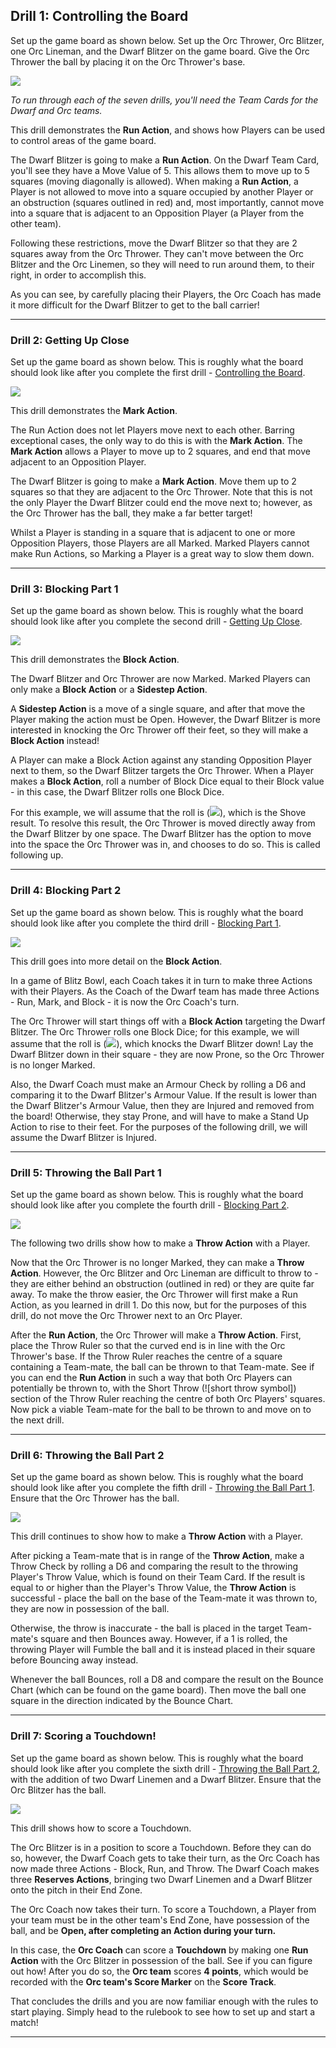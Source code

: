 ## Drill 1: Controlling the Board

Set up the game board as shown below. Set up the Orc Thrower, Orc Blitzer, one Orc Lineman, and the Dwarf Blitzer on the game board. Give the Orc Thrower the ball by placing it on the Orc Thrower's base.

![](../media/blitz_bowl/drill_1.jpg)

*To run through each of the seven drills, you'll need the Team Cards for the Dwarf and Orc teams.*

This drill demonstrates the **Run Action**, and shows how Players can be used to control areas of the game board.

The Dwarf Blitzer is going to make a **Run Action**. On the Dwarf Team Card, you'll see they have a Move Value of 5. This allows them to move up to 5 squares (moving diagonally is allowed). When making a **Run Action**, a Player is not allowed to move into a square occupied by another Player or an obstruction (squares outlined in red) and, most importantly, cannot move into a square that is adjacent to an Opposition Player (a Player from the other team).

Following these restrictions, move the Dwarf Blitzer so that they are 2 squares away from the Orc Thrower. They can't move between the Orc Blitzer and the Orc Linemen, so they will need to run around them, to their right, in order to accomplish this.

As you can see, by carefully placing their Players, the Orc Coach has made it more difficult for the Dwarf Blitzer to get to the ball carrier!


---

### Drill 2: Getting Up Close

Set up the game board as shown below. This is roughly what the board should look like after you complete the first drill - [Controlling the Board](#drill-1-controlling-the-board).

![](../media/blitz_bowl/drill_2.jpg)

This drill demonstrates the **Mark Action**.

The Run Action does not let Players move next to each other. Barring exceptional cases, the only way to do this is with the **Mark Action**. The **Mark Action** allows a Player to move up to 2 squares, and end that move adjacent to an Opposition Player.

The Dwarf Blitzer is going to make a **Mark Action**. Move them up to 2 squares so that they are adjacent to the Orc Thrower. Note that this is not the only Player the Dwarf Blitzer could end the move next to; however, as the Orc Thrower has the ball, they make a far better target!

Whilst a Player is standing in a square that is adjacent to one or more Opposition Players, those Players are all Marked. Marked Players cannot make Run Actions, so Marking a Player is a great way to slow them down.

---

### Drill 3: Blocking Part 1

Set up the game board as shown below. This is roughly what the board should look like after you complete the second drill - [Getting Up Close](#drill-2-getting-up-close).

![](../media/blitz_bowl/drill_3.jpg)

This drill demonstrates the **Block Action**.

The Dwarf Blitzer and Orc Thrower are now Marked. Marked Players can only make a **Block Action** or a **Sidestep Action**.

A **Sidestep Action** is a move of a single square, and after that move the Player making the action must be Open. However, the Dwarf Blitzer is more interested in knocking the Orc Thrower off their feet, so they will make a **Block Action** instead!

A Player can make a Block Action against any standing Opposition Player next to them, so the Dwarf Blitzer targets the Orc Thrower. When a Player makes a **Block Action**, roll a number of Block Dice equal to their Block value - in this case, the Dwarf Blitzer rolls one Block Dice.

For this example, we will assume that the roll is (![](../media/blitz_bowl/shove_block_small.jpg)), which is the Shove result. To resolve this result, the Orc Thrower is moved directly away from the Dwarf Blitzer by one space. The Dwarf Blitzer has the option to move into the space the Orc Thrower was in, and chooses to do so. This is called following up.

---

### Drill 4: Blocking Part 2

Set up the game board as shown below. This is roughly what the board should look like after you complete the third drill - [Blocking Part 1](#drill-3-blocking-part-1).

![](../media/blitz_bowl/drill_4.jpg)

This drill goes into more detail on the **Block Action**.

In a game of Blitz Bowl, each Coach takes it in turn to make three Actions with their Players. As the Coach of the Dwarf team has made three Actions - Run, Mark, and Block - it is now the Orc Coach's turn.

The Orc Thrower will start things off with a **Block Action** targeting the Dwarf Blitzer. The Orc Thrower rolls one Block Dice; for this example, we will assume that the roll is (![](../media/blitz_bowl/smash_block_small.jpg)), which knocks the Dwarf Blitzer down! Lay the Dwarf Blitzer down in their square - they are now Prone, so the Orc Thrower is no longer Marked.

Also, the Dwarf Coach must make an Armour Check by rolling a D6 and comparing it to the Dwarf Blitzer's Armour Value. If the result is lower than the Dwarf Blitzer's Armour Value, then they are Injured and removed from the board! Otherwise, they stay Prone, and will have to make a Stand Up Action to rise to their feet. For the purposes of the following drill, we will assume the Dwarf Blitzer is Injured.

---

### Drill 5: Throwing the Ball Part 1

Set up the game board as shown below. This is roughly what the board should look like after you complete the fourth drill - [Blocking Part 2](#drill-4-blocking-part-2).

![](../media/blitz_bowl/drill_5.jpg)

The following two drills show how to make a **Throw Action** with a Player.

Now that the Orc Thrower is no longer Marked, they can make a **Throw Action**. However, the Orc Blitzer and Orc Lineman are difficult to throw to - they are either behind an obstruction (outlined in red) or they are quite far away. To make the throw easier, the Orc Thrower will first make a Run Action, as you learned in drill 1. Do this now, but for the purposes of this drill, do not move the Orc Thrower next to an Orc Player.

After the **Run Action**, the Orc Thrower will make a **Throw Action**. First, place the Throw Ruler so that the curved end is in line with the Orc Thrower's base. If the Throw Ruler reaches the centre of a square containing a Team-mate, the ball can be thrown to that Team-mate. See if you can end the **Run Action** in such a way that both Orc Players can potentially be thrown to, with the Short Throw (![short throw symbol]) section of the Throw Ruler reaching the centre of both Orc Players' squares. Now pick a viable Team-mate for the ball to be thrown to and move on to the next drill.

---

### Drill 6: Throwing the Ball Part 2

Set up the game board as shown below. This is roughly what the board should look like after you complete the fifth drill - [Throwing the Ball Part 1](#drill-5-throwing-the-ball-part-1). Ensure that the Orc Thrower has the ball.

![](../media/blitz_bowl/drill_6.jpg)

This drill continues to show how to make a **Throw Action** with a Player.

After picking a Team-mate that is in range of the **Throw Action**, make a Throw Check by rolling a D6 and comparing the result to the throwing Player's Throw Value, which is found on their Team Card. If the result is equal to or higher than the Player's Throw Value, the **Throw Action** is successful - place the ball on the base of the Team-mate it was thrown to, they are now in possession of the ball.

Otherwise, the throw is inaccurate - the ball is placed in the target Team-mate's square and then Bounces away. However, if a 1 is rolled, the throwing Player will Fumble the ball and it is instead placed in their square before Bouncing away instead.

Whenever the ball Bounces, roll a D8 and compare the result on the Bounce Chart (which can be found on the game board). Then move the ball one square in the direction indicated by the Bounce Chart.

---

### Drill 7: Scoring a Touchdown!

Set up the game board as shown below. This is roughly what the board should look like after you complete the sixth drill - [Throwing the Ball Part 2](#drill-6-throwing-the-ball-part-2), with the addition of two Dwarf Linemen and a Dwarf Blitzer. Ensure that the Orc Blitzer has the ball.

![](../media/blitz_bowl/drill_7.jpg)

This drill shows how to score a Touchdown.

The Orc Blitzer is in a position to score a Touchdown. Before they can do so, however, the Dwarf Coach gets to take their turn, as the Orc Coach has now made three Actions - Block, Run, and Throw. The Dwarf Coach makes three **Reserves Actions**, bringing two Dwarf Linemen and a Dwarf Blitzer onto the pitch in their End Zone.

The Orc Coach now takes their turn. To score a Touchdown, a Player from your team must be in the other team's End Zone, have possession of the ball, and be **Open, after completing an Action during your turn.**

In this case, the **Orc Coach** can score a **Touchdown** by making one **Run Action** with the Orc Blitzer in possession of the ball. See if you can figure out how! After you do so, the **Orc team** scores **4 points**, which would be recorded with the **Orc team's Score Marker** on the **Score Track**.

That concludes the drills and you are now familiar enough with the rules to start playing. Simply head to the rulebook to see how to set up and start a match!

---